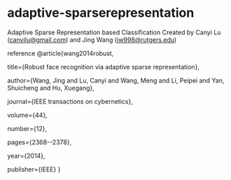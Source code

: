 # adaptive-sparserepresentation
Adaptive Sparse Representation based Classification
Created by Canyi Lu (canyilu@gmail.com) and Jing Wang (jw998@rutgers.edu)

reference
@article{wang2014robust,

  title={Robust face recognition via adaptive sparse representation},
  
  author={Wang, Jing and Lu, Canyi and Wang, Meng and Li, Peipei and Yan, Shuicheng and Hu, Xuegang},
  
  journal={IEEE transactions on cybernetics},
  
  volume={44},
  
  number={12},
  
  pages={2368--2378},
  
  year={2014},
  
  publisher={IEEE}
}
